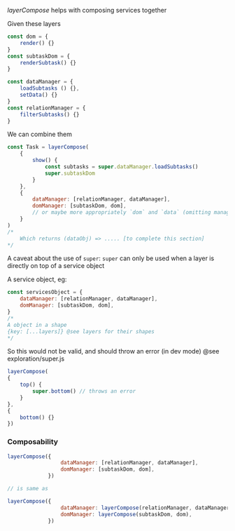 _layerCompose_ helps with composing services together

Given these layers
```javascript
const dom = {
    render() {}
}
const subtaskDom = {
    renderSubtask() {}
}

const dataManager = {
    loadSubtasks () {},
    setData() {}
}
const relationManager = {
    filterSubtasks() {}
}
```

We can combine them
```javascript
const Task = layerCompose(
    {
        show() {
            const subtasks = super.dataManager.loadSubtasks()
            super.subtaskDom
        }       
    },
    {
        dataManager: [relationManager, dataManager],
        domManager: [subtaskDom, dom],
        // or maybe more appropriately `dom` and `data` (omitting manager) 
    }
)
/*
    Which returns (dataObj) => ..... [to complete this section]
*/ 
```

A caveat about the use of `super`:
`super` can only be used when a layer is directly on top of a service object

A service object, eg:
```javascript
const servicesObject = {
    dataManager: [relationManager, dataManager],
    domManager: [subtaskDom, dom],
}
/*
A object in a shape
{key: [...layers]} @see layers for their shapes
*/
```

So this would not be valid, and should throw an error (in dev mode)
@see exploration/super.js
```javascript
layerCompose(
{
    top() {
        super.bottom() // throws an error
    }
}, 
{
    bottom() {}
})
```


### Composability
```javascript
layerCompose({
                 dataManager: [relationManager, dataManager],
                 domManager: [subtaskDom, dom],
             })

// is same as

layerCompose({
                 dataManager: layerCompose(relationManager, dataManager),
                 domManager: layerCompose(subtaskDom, dom),
             })

```
